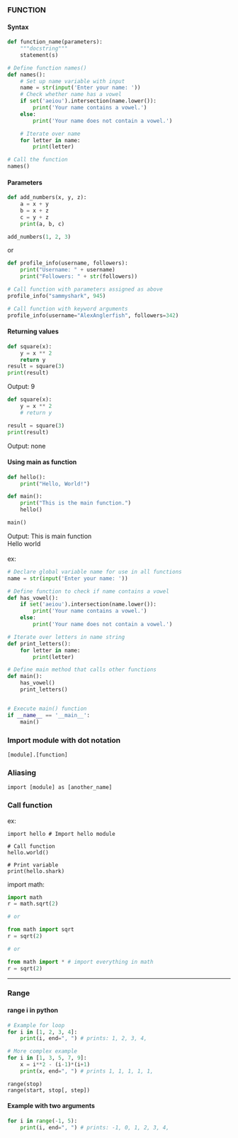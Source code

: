 ### FUNCTION

#### Syntax
```Python
def function_name(parameters):
	"""docstring"""
	statement(s)

# Define function names()
def names():
    # Set up name variable with input
    name = str(input('Enter your name: '))
    # Check whether name has a vowel
    if set('aeiou').intersection(name.lower()):
        print('Your name contains a vowel.')
    else:
        print('Your name does not contain a vowel.')

    # Iterate over name
    for letter in name:
        print(letter)

# Call the function
names()
```

#### Parameters
```Python
def add_numbers(x, y, z):
    a = x + y
    b = x + z
    c = y + z
    print(a, b, c)

add_numbers(1, 2, 3)
```
or
```Python
def profile_info(username, followers):
    print("Username: " + username)
    print("Followers: " + str(followers))

# Call function with parameters assigned as above
profile_info("sammyshark", 945)

# Call function with keyword arguments
profile_info(username="AlexAnglerfish", followers=342)
```
#### Returning values
```Python
def square(x):
    y = x ** 2
    return y
result = square(3)
print(result)
```
Output: 9
```Python
def square(x):
    y = x ** 2
    # return y

result = square(3)
print(result)
```
Output: none

#### Using main as function
```Python
def hello():						
    print("Hello, World!")

def main():
    print("This is the main function.")
    hello()

main()
```
Output: 
This is main function </br>
Hello world
</br>
</br>
ex:
```Python
# Declare global variable name for use in all functions
name = str(input('Enter your name: '))

# Define function to check if name contains a vowel
def has_vowel():
    if set('aeiou').intersection(name.lower()):
        print('Your name contains a vowel.')
    else:
        print('Your name does not contain a vowel.')

# Iterate over letters in name string
def print_letters():
    for letter in name:
        print(letter)

# Define main method that calls other functions
def main():
    has_vowel()
    print_letters()


# Execute main() function
if __name__ == '__main__':
    main()
```
### Import module with dot notation
`[module].[function]`

### Aliasing
`import [module] as [another_name]`

### Call function
ex:
```
import hello # Import hello module

# Call function
hello.world()

# Print variable
print(hello.shark)
```
import math:
```Python
import math
r = math.sqrt(2)

# or

from math import sqrt
r = sqrt(2)

# or

from math import * # import everything in math
r = sqrt(2)
```
---
### Range
#### range i in python
```Python
# Example for loop
for i in [1, 2, 3, 4]:
    print(i, end=", ") # prints: 1, 2, 3, 4,

# More complex example
for i in [1, 3, 5, 7, 9]:
    x = i**2 - (i-1)*(i+1)
    print(x, end=", ") # prints 1, 1, 1, 1, 1, 
```
`range(stop)` </br>
`range(start, stop[, step])`
#### Example with two arguments
```Python
for i in range(-1, 5):
    print(i, end=", ") # prints: -1, 0, 1, 2, 3, 4, 
```
